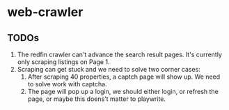 # web-crawler

## TODOs
1. The redfin crawler can't advance the search result pages. It's currently only scraping listings on Page 1.
1. Scraping can get stuck and we need to solve two corner cases:
    1. After scraping 40 properties, a captch page will show up. We need to solve work with captcha.
    1. The page will pop up a login, we should either login, or refresh the page, or maybe this doens't matter to playwrite.